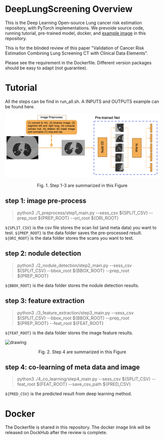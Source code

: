 # DeepLungScreening Overview

This is the Deep Learning Open-source Lung cancer risk estimation repository, with PyTorch implementations. We prevoide source code, running tutorial, pre-trained model, docker, and [example image](https://drive.google.com/drive/folders/1gyKfWa_vmI_0K0dZ_lBUynCnOJhy3dKU?usp=sharing) in this repository.

This is for the blinded review of this paper "Validation of Cancer Risk Estimation Combining Lung Screening CT with Clinical Data Elements". 

Please see the requirement in the Dockerfile. Different version packages should be easy to adapt (not guarantee). 

# Tutorial

All the steps can be find in run_all.sh. A INPUTS and OUTPUTS example can be found here. 


<img src="./Figure/prep_detect_extract.png" alt="drawing" class="center" width="600"/>
<p align="center"> Fig. 1. Step 1-3 are summarized in this Figure </p>


## step 1: image pre-process

> python3 ./1_preprocess/step1_main.py --sess_csv ${SPLIT_CSV} --prep_root ${PREP_ROOT} --ori_root ${ORI_ROOT} 

```${SPLIT_CSV}``` is the csv file stores the scan list (and meta data) you want to test. 
```${PREP_ROOT}``` is the data folder saves the pre-processed result.
```${ORI_ROOT}``` is the data folder stores the scans you want to test.

## step 2: nodule detection

> python3 ./2_nodule_detection/step2_main.py --sess_csv ${SPLIT_CSV} --bbox_root ${BBOX_ROOT} --prep_root ${PREP_ROOT} 

```${BBOX_ROOT}``` is the data folder stores the nodule detection results.


## step 3: feature extraction

> python3 ./3_feature_extraction/step3_main.py --sess_csv ${SPLIT_CSV} --bbox_root ${BBOX_ROOT} --prep_root ${PREP_ROOT} --feat_root ${FEAT_ROOT}

```${FEAT_ROOT}``` is the data folder stores the image feature results.

<img src="./Figure/co_learning.png" alt="drawing" class="center" width="600"/>
<p align="center"> Fig. 2. Step 4 are summarized in this Figure</p>

## step 4: co-learning of meta data and image

> python3 ./4_co_learning/step4_main.py --sess_csv ${SPLIT_CSV} --feat_root ${FEAT_ROOT} --save_csv_path ${PRED_CSV}

```${PRED_CSV}``` is the predicted result from deep learning method.

# Docker

The Dockerfile is shared in this repository. The docker image link will be released on DockHub after the review is complete. 

